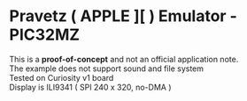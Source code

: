 # Pravetz ( APPLE ][ ) Emulator - PIC32MZ


This is a **proof-of-concept** and not an official application note.<br>
The example does not support sound and file system<br>
Tested on Curiosity v1 board<br>
Display is ILI9341 ( SPI 240 x 320, no-DMA )